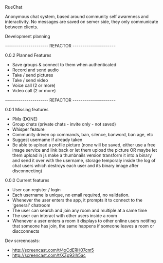RueChat

Anonymous chat system, based around community self awareness and interactivity. No messages are saved on server side, they only communicate between clients.

Development planning

---------------------- REFACTOR ----------------------

0.0.2 Planned Features

- Save groups & connect to them when authenticated
- Record and send audio
- Take / send pictures
- Take / send video
- Voice call (2 or more)
- Video call (2 or more)

---------------------- REFACTOR ----------------------

0.0.1 Missing features

- PMs (DONE)
- Group chats (private chats - invite only - not saved)
- Whisper feature
- Community driven op commands, ban, silence, banword, ban age, etc
- Suggest username if already taken
- Be able to upload a profile picture (none will be saved, either use a free image service and link back or let them upload the picture OR maybe let them upload in js make a thumbnails version transform it into a binary and send it over with the username, storage temporaly inside the log of chat users which destroys each user and its binary image after disconnecting)

0.0.0 Current features

- User can register / login
- Each username is unique, no email required, no validation.
- Whenever the user enters the app, it prompts it to connect to the 'general' chatroom
- The user can search and join any room and multiple at a same time
- The user can interact with other users inside a room
- Whenever a user enters a room it displays to other online users notifing that someone has join, the same happens if someone leaves a room or discconnects


Dev screencasts:
- http://screencast.com/t/4xCdERH07cm5
- http://screencast.com/t/XZg93Ih5ac